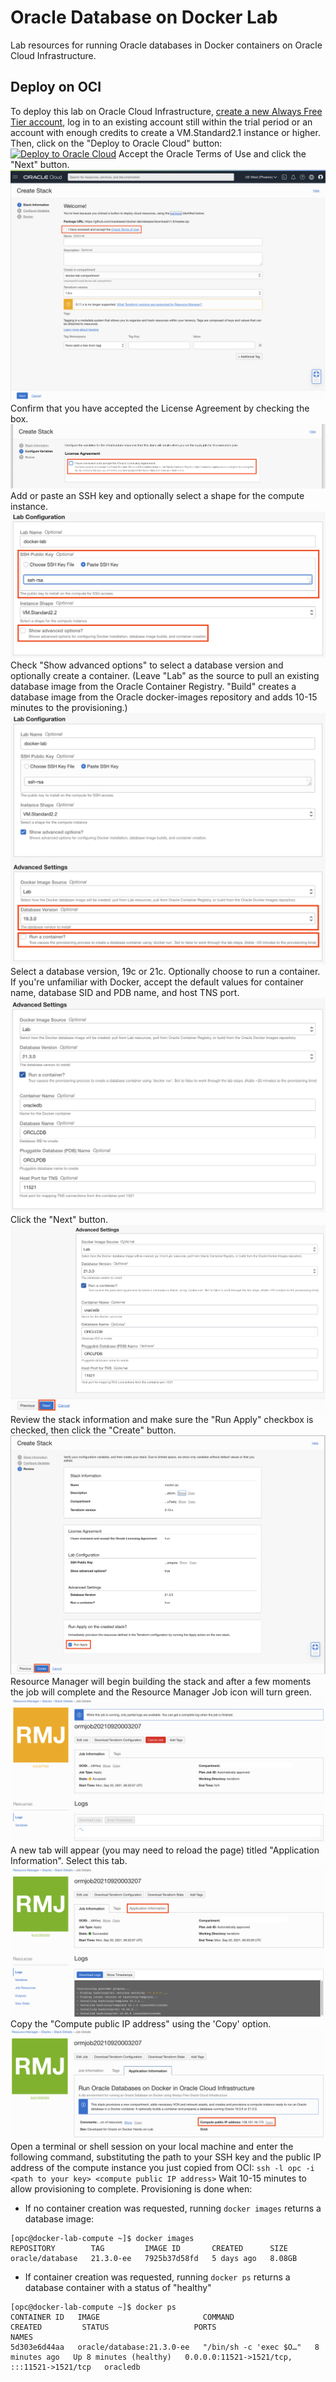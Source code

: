 # Oracle Database on Docker Lab
Lab resources for running Oracle databases in Docker containers on Oracle Cloud Infrastructure.

## Deploy on OCI
To deploy this lab on Oracle Cloud Infrastructure, [create a new Always Free Tier account](https://signup.cloud.oracle.com/?language=en&intcmp=:ow:o:p:feb:0916FreePageBannerButton&sourceType=:ow:o:p:nav:0916BCButton%2B:ow:o:p:feb:0916FreePageBannerButton), log in to an existing account still within the trial period or an account with enough credits to create a VM.Standard2.1 instance or higher.
Then, click on the "Deploy to Oracle Cloud" button:
[![Deploy to Oracle Cloud](https://oci-resourcemanager-plugin.plugins.oci.oraclecloud.com/latest/deploy-to-oracle-cloud.svg)](https://cloud.oracle.com/resourcemanager/stacks/create?zipUrl=https://github.com/oraclesean/docker-lab/releases/download/v1.0/master.zip)
Accept the Oracle Terms of Use and click the "Next" button.
![p1](/images/p1.png)
Confirm that you have accepted the License Agreement by checking the box.
![p2](/images/p2.png)
Add or paste an SSH key and optionally select a shape for the compute instance.
![p3](/images/p3.png)
Check "Show advanced options" to select a database version and optionally create a container. (Leave "Lab" as the source to pull an existing database image from the Oracle Container Registry. "Build" creates a database image from the Oracle docker-images repository and adds 10-15 minutes to the provisioning.)
![p4](/images/p4.png)
Select a database version, 19c or 21c. Optionally choose to run a container. If you're unfamiliar with Docker, accept the default values for container name, database SID and PDB name, and host TNS port.
![p5](/images/p5.png)
Click the "Next" button.
![p6](/images/p6.png)
Review the stack information and make sure the "Run Apply" checkbox is checked, then click the "Create" button.
![p7](/images/p7.png)
Resource Manager will begin building the stack and after a few moments the job will complete and the Resource Manager Job icon will turn green.
![p8](/images/p8.png)
A new tab will appear (you may need to reload the page) titled "Application Information". Select this tab.
![p9](/images/p9.png)
Copy the "Compute public IP address" using the 'Copy' option.
![p10](/images/p10.png)
Open a terminal or shell session on your local machine and enter the following command, substituting the path to your SSH key and the public IP address of the compute instance you just copied from OCI:
```ssh -l opc -i <path to your key> <compute public IP address>```
Wait 10-15 minutes to allow provisioning to complete. Provisioning is done when:
* If no container creation was requested, running `docker images` returns a database image:
```
[opc@docker-lab-compute ~]$ docker images
REPOSITORY        TAG         IMAGE ID       CREATED      SIZE
oracle/database   21.3.0-ee   7925b37d58fd   5 days ago   8.08GB
```
* If container creation was requested, running `docker ps` returns a database container with a status of "healthy"
```
[opc@docker-lab-compute ~]$ docker ps
CONTAINER ID   IMAGE                       COMMAND                  CREATED         STATUS                   PORTS                                         NAMES
5d303e6d44aa   oracle/database:21.3.0-ee   "/bin/sh -c 'exec $O…"   8 minutes ago   Up 8 minutes (healthy)   0.0.0.0:11521->1521/tcp, :::11521->1521/tcp   oracledb
```

